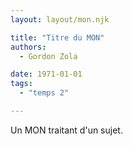 ```yaml
---
layout: layout/mon.njk

title: "Titre du MON"
authors:
  - Gordon Zola

date: 1971-01-01
tags: 
  - "temps 2"

---
```


<!-- début résumé -->

Un MON traitant d'un sujet.

<!-- fin résumé -->